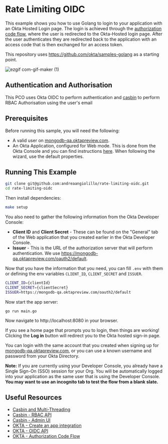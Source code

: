 # Rate Limiting OIDC 
This example shows you how to use Golang to login to your application with an Okta Hosted Login page.  The login is achieved through the [authorization code flow](https://developer.okta.com/authentication-guide/implementing-authentication/auth-code), where the user is redirected to the Okta-Hosted login page.  After the user authenticates they are redirected back to the application with an access code that is then exchanged for an access token.

This repository uses https://github.com/okta/samples-golang as a starting point.

![ezgif com-gif-maker (1)](https://user-images.githubusercontent.com/5663078/144407294-6f6bd4e7-32a0-4b5e-82a4-81370fba1e0f.gif)

## Authentication and Authorisation 
This PCO uses Okta OIDC to perform authentication and [casbin](https://github.com/casbin/casbin) to perform RBAC Authorisation using the user's email

## Prerequisites

Before running this sample, you will need the following:

* A valid user on [mongodb-qa.oktapreview.com](https://wiki.corp.mongodb.com/pages/viewpage.action?spaceKey=MMS&title=Cloud+IAM%27s+Okta+Usage).
* An Okta Application, configured for Web mode. This is done from the Okta Console and you can find instructions [here](https://developer.okta.com/docs/guides/sign-into-web-app/aspnet/main/#create-an-okta-app-integration).  When following the wizard, use the default properties.

## Running This Example

```bash
git clone git@github.com:andreaangiolillo/rate-limiting-oidc.git
cd rate-limiting-oidc
```

Then install dependencies:
```bash
make setup
```

You also need to gather the following information from the Okta Developer Console:
- **Client ID** and **Client Secret** - These can be found on the "General" tab of the Web application that you created earlier in the Okta Developer Console.
- **Issuer** - This is the URL of the authorization server that will perform authentication.  We use https://mongodb-qa.oktapreview.com/oauth2/default.

Now that you have the information that you need, you can fill `.env` with them or defining the env variables  `CLIENT_ID`, `CLIENT_SECRET` and `ISSUER`.

```bash
CLIENT_ID={clientId}
CLIENT_SECRET={clientSecret}
ISSUER=https://mongodb-qa.oktapreview.com/oauth2/default
```

Now start the app server:

```
go run main.go
```

Now navigate to http://localhost:8080 in your browser.

If you see a home page that prompts you to login, then things are working!  Clicking the **Log in** button will redirect you to the Okta hosted sign-in page.

You can login with the same account that you created when signing up for [mongodb-qa.oktapreview.com](https://wiki.corp.mongodb.com/pages/viewpage.action?spaceKey=MMS&title=Cloud+IAM%27s+Okta+Usage), or you can use a known username and password from your Okta Directory.

**Note:** 
If you are currently using your Developer Console, you already have a Single Sign-On (SSO) session for your Org.  You will be automatically logged into your application as the same user that is using the Developer Console.  
**You may want to use an incognito tab to test the flow from a blank slate.**

## Useful Resources
- [Casbin and Multi-Threading](https://casbin.org/docs/en/multi-threading)
- [Casbin - RBAC API](https://casbin.org/docs/en/rbac-api)
- [Casbin - Admin UI](https://casbin.org/docs/en/admin-portal)
- [OKTA - Create an app integration](https://developer.okta.com/docs/guides/sign-into-web-app/aspnet/main/#create-an-okta-app-integration)
- [OKTA - OIDC API](https://developer.okta.com/docs/reference/api/oidc/)
- [OKTA - Authorization Code Flow](https://developer.okta.com/authentication-guide/implementing-authentication/auth-code)
